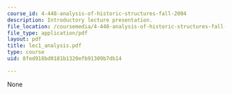 ```yaml
---
course_id: 4-448-analysis-of-historic-structures-fall-2004
description: Introductory lecture presentation.
file_location: /coursemedia/4-448-analysis-of-historic-structures-fall-2004/8fed918bd0181b1320efb91309b7db14_lec1_analysis.pdf
file_type: application/pdf
layout: pdf
title: lec1_analysis.pdf
type: course
uid: 8fed918bd0181b1320efb91309b7db14

---
```

None